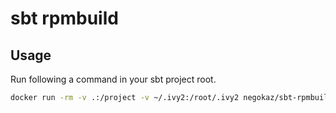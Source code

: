 # sbt rpmbuild

## Usage

Run following a command in your sbt project root.

```bash
docker run -rm -v .:/project -v ~/.ivy2:/root/.ivy2 negokaz/sbt-rpmbuild rpm:packageBin
```
